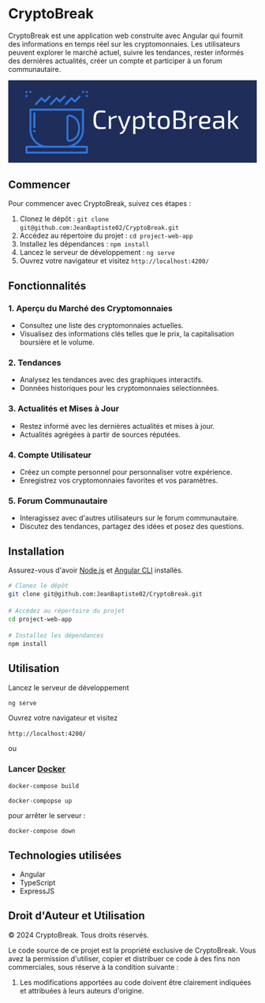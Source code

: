 # CryptoBreak

CryptoBreak est une application web construite avec Angular qui fournit des informations en temps réel sur les cryptomonnaies. Les utilisateurs peuvent explorer le marché actuel, suivre les tendances, rester informés des dernières actualités, créer un compte et participer à un forum communautaire.

![CryptoBreak Logo](project_img.png)

## Commencer

Pour commencer avec CryptoBreak, suivez ces étapes :

1. Clonez le dépôt : `git clone git@github.com:JeanBaptiste02/CryptoBreak.git`
2. Accédez au répertoire du projet : `cd project-web-app`
3. Installez les dépendances : `npm install`
4. Lancez le serveur de développement : `ng serve`
5. Ouvrez votre navigateur et visitez `http://localhost:4200/`

## Fonctionnalités

### 1. Aperçu du Marché des Cryptomonnaies

- Consultez une liste des cryptomonnaies actuelles.
- Visualisez des informations clés telles que le prix, la capitalisation boursière et le volume.

### 2. Tendances

- Analysez les tendances avec des graphiques interactifs.
- Données historiques pour les cryptomonnaies sélectionnées.

### 3. Actualités et Mises à Jour

- Restez informé avec les dernières actualités et mises à jour.
- Actualités agrégées à partir de sources réputées.

### 4. Compte Utilisateur

- Créez un compte personnel pour personnaliser votre expérience.
- Enregistrez vos cryptomonnaies favorites et vos paramètres.

### 5. Forum Communautaire

- Interagissez avec d'autres utilisateurs sur le forum communautaire.
- Discutez des tendances, partagez des idées et posez des questions.

## Installation

Assurez-vous d'avoir [Node.js](https://nodejs.org/) et [Angular CLI](https://cli.angular.io/) installés.

```bash
# Clonez le dépôt
git clone git@github.com:JeanBaptiste02/CryptoBreak.git

# Accédez au répertoire du projet
cd project-web-app

# Installez les dépendances
npm install

```

## Utilisation

Lancez le serveur de développement

```
ng serve
```

Ouvrez votre navigateur et visitez

`http://localhost:4200/`

ou

### Lancer [Docker](https://www.docker.com/)

```
docker-compose build
```
```
docker-compopse up
```

pour arrêter le serveur :
```
docker-compose down
```

## Technologies utilisées

- Angular
- TypeScript
- ExpressJS

## Droit d'Auteur et Utilisation

© 2024 CryptoBreak. Tous droits réservés.

Le code source de ce projet est la propriété exclusive de CryptoBreak. Vous avez la permission d'utiliser, copier et distribuer ce code à des fins non commerciales, sous réserve à la condition suivante :

1. Les modifications apportées au code doivent être clairement indiquées et attribuées à leurs auteurs d'origine.
